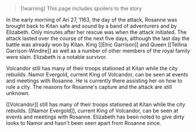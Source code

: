 > [!warning]  This page includes spoilers to the story

In the early morning of Ari 27, 1163, the day of the attack, Rosanne was brought back to Kitan safe and sound by a band of adventurers and by Elizabeth. Only minutes after her rescue was when the attack initiated. The attack lasted over the course of the next five days, although the last day the battle was already won by Kitan. King [[Elric Garrison]] and Queen [[Tellina Garrison-Windire]] as well as a number of other members of the royal family were slain. Elizabeth is a notable survivor.  
  
Volcandor still has many of their troops stationed at Kitan while the city rebuilds. Namor Evergold, current King of Volcandor, can be seen at events and meetings with Rosanne. He is currently there assisting her on how to rule a city. The reasons for Rosanne's capture and the attack are still unknown.

[[Volcandor]] still has many of their troops stationed at Kitan while the city rebuilds. [[Namor Evergold]], current King of Volcandor, can be seen at events and meetings with Rosanne. Elizabeth has been noted to give dirty looks to Namor and hasn't been seen apart from Rosanne since.